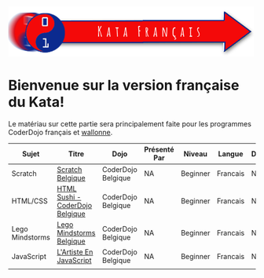 ![ center | link=Kata Francais](../files/FrenchKata.png
" center | link=Kata Francais")

# Bienvenue sur la version française du Kata\!

Le matériau sur cette partie sera principalement faite pour les
programmes CoderDojo français et
[wallonne](http://www.coderdojobelgium.be/).

| Sujet           | Titre                                                                                                                                               | Dojo               | Présenté Par | Niveau   | Langue   | Description | Type         | Catégorie |
| --------------- | --------------------------------------------------------------------------------------------------------------------------------------------------- | ------------------ | ------------ | -------- | -------- | ----------- | ------------ | --------- |
| Scratch         | [Scratch Belgique](https://drive.google.com/folderview?id=0BxJHvnjGv9_gSGNRZU1IWTRaeGM&usp=sharing&tid=0BxJHvnjGv9_gQk9SLXR3S003Q00)                | CoderDojo Belgique | NA           | Beginner | Francais | NA          | Dojo Created | Tutorial  |
| HTML/CSS        | [HTML Sushi - CoderDojo Belgique](https://drive.google.com/folderview?id=0B1Mkb-21rOtlUHp3ZFJ2bHVsVkk&usp=sharing&tid=0BxJHvnjGv9_gQk9SLXR3S003Q00) | CoderDojo Belgique | NA           | Beginner | Francais | NA          | Dojo Created | Tutorial  |
| Lego Mindstorms | [Lego Mindstorms Belgique](https://drive.google.com/folderview?id=0B3O0JyThwfynM1NVSXM4UDRhS2M&usp=sharing&tid=0BxJHvnjGv9_gQk9SLXR3S003Q00)        | CoderDojo Belgique | NA           | Beginner | Francais | NA          | Dojo Created | Tutorial  |
| JavaScript      | [L'Artiste En JavaScript](../files/TheJavascriptArtist_French.pdf)                                                     | CoderDojo Belgique | NA           | Beginner | Francais | NA          | Dojo Created | Tutorial  |
|                 |                                                                                                                                                     |                    |              |          |          |             |              |           |
